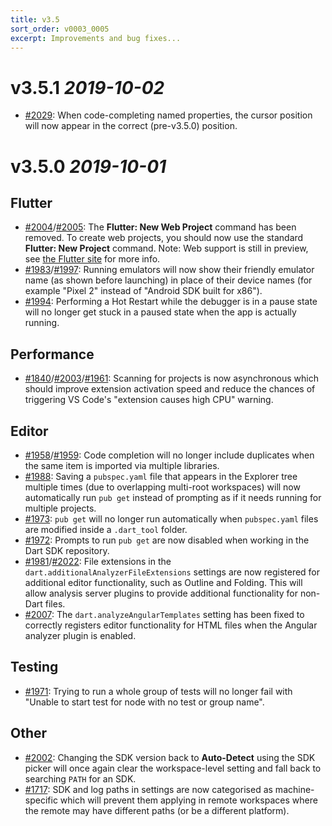 ```yaml
---
title: v3.5
sort_order: v0003_0005
excerpt: Improvements and bug fixes...
---
```


# v3.5.1 *2019-10-02*

- [#2029](https://github.com/Dart-Code/Dart-Code/issues/2029): When code-completing named properties, the cursor position will now appear in the correct (pre-v3.5.0) position.

# v3.5.0 *2019-10-01*

## Flutter

- [#2004](https://github.com/Dart-Code/Dart-Code/issues/2004)/[#2005](https://github.com/Dart-Code/Dart-Code/issues/2005): The **Flutter: New Web Project** command has been removed. To create web projects, you should now use the standard **Flutter: New Project** command. Note: Web support is still in preview, see [the Flutter site](https://flutter.dev/web) for more info.
- [#1983](https://github.com/Dart-Code/Dart-Code/issues/1983)/[#1997](https://github.com/Dart-Code/Dart-Code/issues/1997): Running emulators will now show their friendly emulator name (as shown before launching) in place of their device names (for example "Pixel 2" instead of "Android SDK built for x86").
- [#1994](https://github.com/Dart-Code/Dart-Code/issues/1994): Performing a Hot Restart while the debugger is in a pause state will no longer get stuck in a paused state when the app is actually running.

## Performance

- [#1840](https://github.com/Dart-Code/Dart-Code/issues/1840)/[#2003](https://github.com/Dart-Code/Dart-Code/issues/2003)/[#1961](https://github.com/Dart-Code/Dart-Code/issues/1961): Scanning for projects is now asynchronous which should improve extension activation speed and reduce the chances of triggering VS Code's "extension causes high CPU" warning.

## Editor

- [#1958](https://github.com/Dart-Code/Dart-Code/issues/1958)/[#1959](https://github.com/Dart-Code/Dart-Code/issues/1959): Code completion will no longer include duplicates when the same item is imported via multiple libraries.
- [#1988](https://github.com/Dart-Code/Dart-Code/issues/1988): Saving a `pubspec.yaml` file that appears in the Explorer tree multiple times (due to overlapping multi-root workspaces) will now automatically run `pub get` instead of prompting as if it needs running for multiple projects.
- [#1973](https://github.com/Dart-Code/Dart-Code/issues/1973): `pub get` will no longer run automatically when `pubspec.yaml` files are modified inside a `.dart_tool` folder.
- [#1972](https://github.com/Dart-Code/Dart-Code/issues/1972): Prompts to run `pub get` are now disabled when working in the Dart SDK repository.
- [#1981](https://github.com/Dart-Code/Dart-Code/issues/1981)/[#2022](https://github.com/Dart-Code/Dart-Code/issues/2022): File extensions in the `dart.additionalAnalyzerFileExtensions` settings are now registered for additional editor functionality, such as Outline and Folding. This will allow analysis server plugins to provide additional functionality for non-Dart files.
- [#2007](https://github.com/Dart-Code/Dart-Code/issues/2007): The `dart.analyzeAngularTemplates` setting has been fixed to correctly registers editor functionality for HTML files when the Angular analyzer plugin is enabled.


## Testing

- [#1971](https://github.com/Dart-Code/Dart-Code/issues/1971): Trying to run a whole group of tests will no longer fail with "Unable to start test for node with no test or group name".

## Other

- [#2002](https://github.com/Dart-Code/Dart-Code/issues/2002): Changing the SDK version back to **Auto-Detect** using the SDK picker will once again clear the workspace-level setting and fall back to searching `PATH` for an SDK.
- [#1717](https://github.com/Dart-Code/Dart-Code/issues/1717): SDK and log paths in settings are now categorised as machine-specific which will prevent them applying in remote workspaces where the remote may have different paths (or be a different platform).
